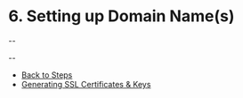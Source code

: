 # 6. Setting up Domain Name(s)

--


--
* [Back to Steps](../Steps_Taken.md)
* [Generating SSL Certificates & Keys](./07_SSL.md)
